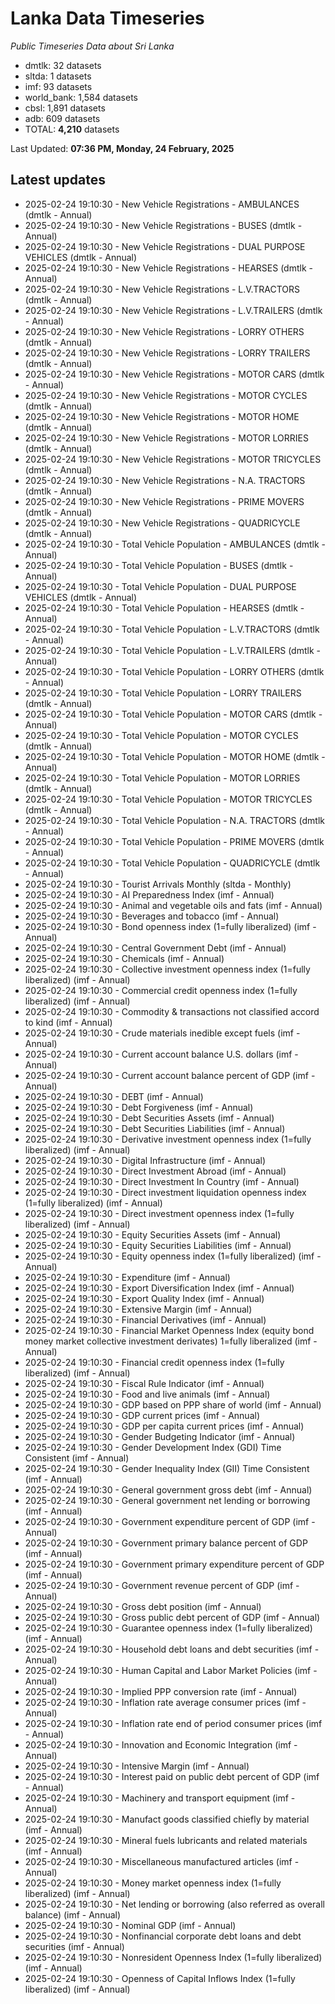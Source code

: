 # Lanka Data Timeseries
*Public Timeseries Data about Sri Lanka*

* dmtlk: 32 datasets
* sltda: 1 datasets
* imf: 93 datasets
* world_bank: 1,584 datasets
* cbsl: 1,891 datasets
* adb: 609 datasets
* TOTAL: **4,210** datasets

Last Updated: **07:36 PM, Monday, 24 February, 2025**

## Latest updates

* 2025-02-24 19:10:30 - New Vehicle Registrations - AMBULANCES (dmtlk - Annual)
* 2025-02-24 19:10:30 - New Vehicle Registrations - BUSES (dmtlk - Annual)
* 2025-02-24 19:10:30 - New Vehicle Registrations - DUAL PURPOSE VEHICLES (dmtlk - Annual)
* 2025-02-24 19:10:30 - New Vehicle Registrations - HEARSES (dmtlk - Annual)
* 2025-02-24 19:10:30 - New Vehicle Registrations - L.V.TRACTORS (dmtlk - Annual)
* 2025-02-24 19:10:30 - New Vehicle Registrations - L.V.TRAILERS (dmtlk - Annual)
* 2025-02-24 19:10:30 - New Vehicle Registrations - LORRY OTHERS (dmtlk - Annual)
* 2025-02-24 19:10:30 - New Vehicle Registrations - LORRY TRAILERS (dmtlk - Annual)
* 2025-02-24 19:10:30 - New Vehicle Registrations - MOTOR CARS (dmtlk - Annual)
* 2025-02-24 19:10:30 - New Vehicle Registrations - MOTOR CYCLES (dmtlk - Annual)
* 2025-02-24 19:10:30 - New Vehicle Registrations - MOTOR HOME (dmtlk - Annual)
* 2025-02-24 19:10:30 - New Vehicle Registrations - MOTOR LORRIES (dmtlk - Annual)
* 2025-02-24 19:10:30 - New Vehicle Registrations - MOTOR TRICYCLES (dmtlk - Annual)
* 2025-02-24 19:10:30 - New Vehicle Registrations - N.A. TRACTORS (dmtlk - Annual)
* 2025-02-24 19:10:30 - New Vehicle Registrations - PRIME MOVERS (dmtlk - Annual)
* 2025-02-24 19:10:30 - New Vehicle Registrations - QUADRICYCLE (dmtlk - Annual)
* 2025-02-24 19:10:30 - Total Vehicle Population - AMBULANCES (dmtlk - Annual)
* 2025-02-24 19:10:30 - Total Vehicle Population - BUSES (dmtlk - Annual)
* 2025-02-24 19:10:30 - Total Vehicle Population - DUAL PURPOSE VEHICLES (dmtlk - Annual)
* 2025-02-24 19:10:30 - Total Vehicle Population - HEARSES (dmtlk - Annual)
* 2025-02-24 19:10:30 - Total Vehicle Population - L.V.TRACTORS (dmtlk - Annual)
* 2025-02-24 19:10:30 - Total Vehicle Population - L.V.TRAILERS (dmtlk - Annual)
* 2025-02-24 19:10:30 - Total Vehicle Population - LORRY OTHERS (dmtlk - Annual)
* 2025-02-24 19:10:30 - Total Vehicle Population - LORRY TRAILERS (dmtlk - Annual)
* 2025-02-24 19:10:30 - Total Vehicle Population - MOTOR CARS (dmtlk - Annual)
* 2025-02-24 19:10:30 - Total Vehicle Population - MOTOR CYCLES (dmtlk - Annual)
* 2025-02-24 19:10:30 - Total Vehicle Population - MOTOR HOME (dmtlk - Annual)
* 2025-02-24 19:10:30 - Total Vehicle Population - MOTOR LORRIES (dmtlk - Annual)
* 2025-02-24 19:10:30 - Total Vehicle Population - MOTOR TRICYCLES (dmtlk - Annual)
* 2025-02-24 19:10:30 - Total Vehicle Population - N.A. TRACTORS (dmtlk - Annual)
* 2025-02-24 19:10:30 - Total Vehicle Population - PRIME MOVERS (dmtlk - Annual)
* 2025-02-24 19:10:30 - Total Vehicle Population - QUADRICYCLE (dmtlk - Annual)
* 2025-02-24 19:10:30 - Tourist Arrivals Monthly (sltda - Monthly)
* 2025-02-24 19:10:30 - AI Preparedness Index (imf - Annual)
* 2025-02-24 19:10:30 - Animal and vegetable oils and fats (imf - Annual)
* 2025-02-24 19:10:30 - Beverages and tobacco (imf - Annual)
* 2025-02-24 19:10:30 - Bond openness index (1=fully liberalized) (imf - Annual)
* 2025-02-24 19:10:30 - Central Government Debt (imf - Annual)
* 2025-02-24 19:10:30 - Chemicals (imf - Annual)
* 2025-02-24 19:10:30 - Collective investment openness index (1=fully liberalized) (imf - Annual)
* 2025-02-24 19:10:30 - Commercial credit openness index (1=fully liberalized) (imf - Annual)
* 2025-02-24 19:10:30 - Commodity & transactions not classified accord to kind (imf - Annual)
* 2025-02-24 19:10:30 - Crude materials inedible except fuels (imf - Annual)
* 2025-02-24 19:10:30 - Current account balance U.S. dollars (imf - Annual)
* 2025-02-24 19:10:30 - Current account balance percent of GDP (imf - Annual)
* 2025-02-24 19:10:30 - DEBT (imf - Annual)
* 2025-02-24 19:10:30 - Debt Forgiveness (imf - Annual)
* 2025-02-24 19:10:30 - Debt Securities Assets (imf - Annual)
* 2025-02-24 19:10:30 - Debt Securities Liabilities (imf - Annual)
* 2025-02-24 19:10:30 - Derivative investment openness index (1=fully liberalized) (imf - Annual)
* 2025-02-24 19:10:30 - Digital Infrastructure (imf - Annual)
* 2025-02-24 19:10:30 - Direct Investment Abroad (imf - Annual)
* 2025-02-24 19:10:30 - Direct Investment In Country (imf - Annual)
* 2025-02-24 19:10:30 - Direct investment liquidation openness index (1=fully liberalized) (imf - Annual)
* 2025-02-24 19:10:30 - Direct investment openness index (1=fully liberalized) (imf - Annual)
* 2025-02-24 19:10:30 - Equity Securities Assets (imf - Annual)
* 2025-02-24 19:10:30 - Equity Securities Liabilities (imf - Annual)
* 2025-02-24 19:10:30 - Equity openness index (1=fully liberalized) (imf - Annual)
* 2025-02-24 19:10:30 - Expenditure (imf - Annual)
* 2025-02-24 19:10:30 - Export Diversification Index (imf - Annual)
* 2025-02-24 19:10:30 - Export Quality Index (imf - Annual)
* 2025-02-24 19:10:30 - Extensive Margin (imf - Annual)
* 2025-02-24 19:10:30 - Financial Derivatives (imf - Annual)
* 2025-02-24 19:10:30 - Financial Market Openness Index (equity bond money market collective investment derivates) 1=fully liberalized (imf - Annual)
* 2025-02-24 19:10:30 - Financial credit openness index (1=fully liberalized) (imf - Annual)
* 2025-02-24 19:10:30 - Fiscal Rule Indicator (imf - Annual)
* 2025-02-24 19:10:30 - Food and live animals (imf - Annual)
* 2025-02-24 19:10:30 - GDP based on PPP share of world (imf - Annual)
* 2025-02-24 19:10:30 - GDP current prices (imf - Annual)
* 2025-02-24 19:10:30 - GDP per capita current prices (imf - Annual)
* 2025-02-24 19:10:30 - Gender Budgeting Indicator (imf - Annual)
* 2025-02-24 19:10:30 - Gender Development Index (GDI) Time Consistent (imf - Annual)
* 2025-02-24 19:10:30 - Gender Inequality Index (GII) Time Consistent (imf - Annual)
* 2025-02-24 19:10:30 - General government gross debt (imf - Annual)
* 2025-02-24 19:10:30 - General government net lending or borrowing (imf - Annual)
* 2025-02-24 19:10:30 - Government expenditure percent of GDP (imf - Annual)
* 2025-02-24 19:10:30 - Government primary balance percent of GDP (imf - Annual)
* 2025-02-24 19:10:30 - Government primary expenditure percent of GDP (imf - Annual)
* 2025-02-24 19:10:30 - Government revenue percent of GDP (imf - Annual)
* 2025-02-24 19:10:30 - Gross debt position (imf - Annual)
* 2025-02-24 19:10:30 - Gross public debt percent of GDP (imf - Annual)
* 2025-02-24 19:10:30 - Guarantee openness index (1=fully liberalized) (imf - Annual)
* 2025-02-24 19:10:30 - Household debt loans and debt securities (imf - Annual)
* 2025-02-24 19:10:30 - Human Capital and Labor Market Policies (imf - Annual)
* 2025-02-24 19:10:30 - Implied PPP conversion rate (imf - Annual)
* 2025-02-24 19:10:30 - Inflation rate average consumer prices (imf - Annual)
* 2025-02-24 19:10:30 - Inflation rate end of period consumer prices (imf - Annual)
* 2025-02-24 19:10:30 - Innovation and Economic Integration (imf - Annual)
* 2025-02-24 19:10:30 - Intensive Margin (imf - Annual)
* 2025-02-24 19:10:30 - Interest paid on public debt percent of GDP (imf - Annual)
* 2025-02-24 19:10:30 - Machinery and transport equipment (imf - Annual)
* 2025-02-24 19:10:30 - Manufact goods classified chiefly by material (imf - Annual)
* 2025-02-24 19:10:30 - Mineral fuels lubricants and related materials (imf - Annual)
* 2025-02-24 19:10:30 - Miscellaneous manufactured articles (imf - Annual)
* 2025-02-24 19:10:30 - Money market openness index (1=fully liberalized) (imf - Annual)
* 2025-02-24 19:10:30 - Net lending or borrowing (also referred as overall balance) (imf - Annual)
* 2025-02-24 19:10:30 - Nominal GDP (imf - Annual)
* 2025-02-24 19:10:30 - Nonfinancial corporate debt loans and debt securities (imf - Annual)
* 2025-02-24 19:10:30 - Nonresident Openness Index (1=fully liberalized) (imf - Annual)
* 2025-02-24 19:10:30 - Openness of Capital Inflows Index (1=fully liberalized) (imf - Annual)
